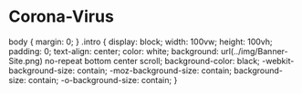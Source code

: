 # Corona-Virus

body {
    margin: 0;
}
.intro {
    display: block;
    width: 100vw;
    height: 100vh;
    padding: 0;
    text-align: center;
    color: white;
    background: url(../img/Banner-Site.png) no-repeat bottom center scroll;
    background-color: black;
    -webkit-background-size: contain;
    -moz-background-size: contain;
    background-size: contain;
    -o-background-size: contain;
}
